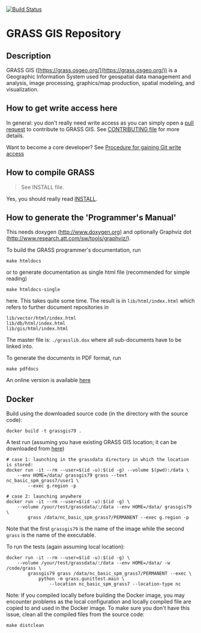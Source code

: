 [![Build Status](https://travis-ci.com/OSGeo/grass.svg?branch=master)](https://travis-ci.com/OSGeo/grass)

# GRASS GIS Repository

## Description

GRASS GIS ([https://grass.osgeo.org/](https://grass.osgeo.org/)) is
a Geographic Information System used for geospatial data management and
analysis, image processing, graphics/map production, spatial modeling, and
visualization.

## How to get write access here

In general: you don't really need write access as you can simply open
a [pull request](https://github.com/OSGeo/grass/pulls) to contribute to
GRASS GIS. See [CONTRIBUTING file](CONTRIBUTING.md) for more details.

Want to become a core developer? See
[Procedure for gaining Git write access](https://trac.osgeo.org/grass/wiki/HowToContribute#WriteaccesstotheGRASScorerepository)

## How to compile GRASS

> See INSTALL file.

Yes, you should really read [INSTALL](INSTALL).

## How to generate the 'Programmer's Manual'

This needs doxygen (<http://www.doxygen.org>) and optionally
Graphviz dot (<http://www.research.att.com/sw/tools/graphviz/>).

To build the GRASS programmer's documentation, run

```
make htmldocs
```

or to generate documentation as single html file
(recommended for simple reading)

```
make htmldocs-single
```

here. This takes quite some time. The result is in `lib/html/index.html`
which refers to further document repositories in

```
lib/vector/html/index.html
lib/db/html/index.html
lib/gis/html/index.html
```

The master file is: `./grasslib.dox` where all sub-documents have to
be linked into.

To generate the documents in PDF format, run

```
make pdfdocs
```

An online version is available [here](https://grass.osgeo.org/programming7/)

## Docker

Build using the downloaded source code (in the directory with the
source code):

```
docker build -t grassgis79 .
```

A test run (assuming you have existing GRASS GIS location; it can be
downloaded from
[here](https://grass.osgeo.org/sampledata/north_carolina/nc_basic_spm_grass7.zip))

```
# case 1: launching in the grassdata directory in which the location is stored:
docker run -it --rm --user=$(id -u):$(id -g) --volume $(pwd):/data \
    --env HOME=/data/ grassgis79 grass --text nc_basic_spm_grass7/user1 \
        --exec g.region -p

# case 2: launching anywhere
docker run -it --rm --user=$(id -u):$(id -g) \
    --volume /your/test/grassdata/:/data --env HOME=/data/ grassgis79 \
        grass /data/nc_basic_spm_grass7/PERMANENT --exec g.region -p
```

Note that the first `grassgis79` is the name of the image while the second
`grass` is the name of the executable.

To run the tests (again assuming local location):

```
docker run -it --rm --user=$(id -u):$(id -g) \
    --volume /your/test/grassdata/:/data --env HOME=/data/ -w /code/grass \
        grassgis79 grass /data/nc_basic_spm_grass7/PERMANENT --exec \
            python -m grass.gunittest.main \
                --location nc_basic_spm_grass7 --location-type nc
```

Note: If you compiled locally before building the Docker image, you may
encounter problems as the local configuration and locally compiled file
are copied to and used in the Docker image. To make sure you don't have
this issue, clean all the compiled files from the source code:

```
make distclean
```
